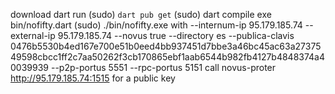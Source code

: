 download dart
run (sudo) ```dart pub get```
(sudo) dart compile exe bin/nofifty.dart
(sudo) ./bin/nofifty.exe with --internum-ip 95.179.185.74 --external-ip 95.179.185.74  --novus true --directory es --publica-clavis 0476b5530b4ed167e700e51b0eed4bb937451d7bbe3a46bc45ac63a2737549598cbcc1ff2c7aa50262f3cb170865ebf1aab6544b982fb4127b4848374a40039939 --p2p-portus 5551 --rpc-portus 5151 
call novus-proter http://95.179.185.74:1515 for a public key
